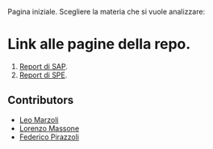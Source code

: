 Pagina iniziale. 
Scegliere la materia che si vuole analizzare:

# Link alle pagine della repo.
1. [Report di SAP](./SAP/index.md).
2. [Report di SPE](./SPE/index.md).
   
## Contributors

- [Leo Marzoli](#)
- [Lorenzo Massone](#)
- [Federico Pirazzoli](#)
